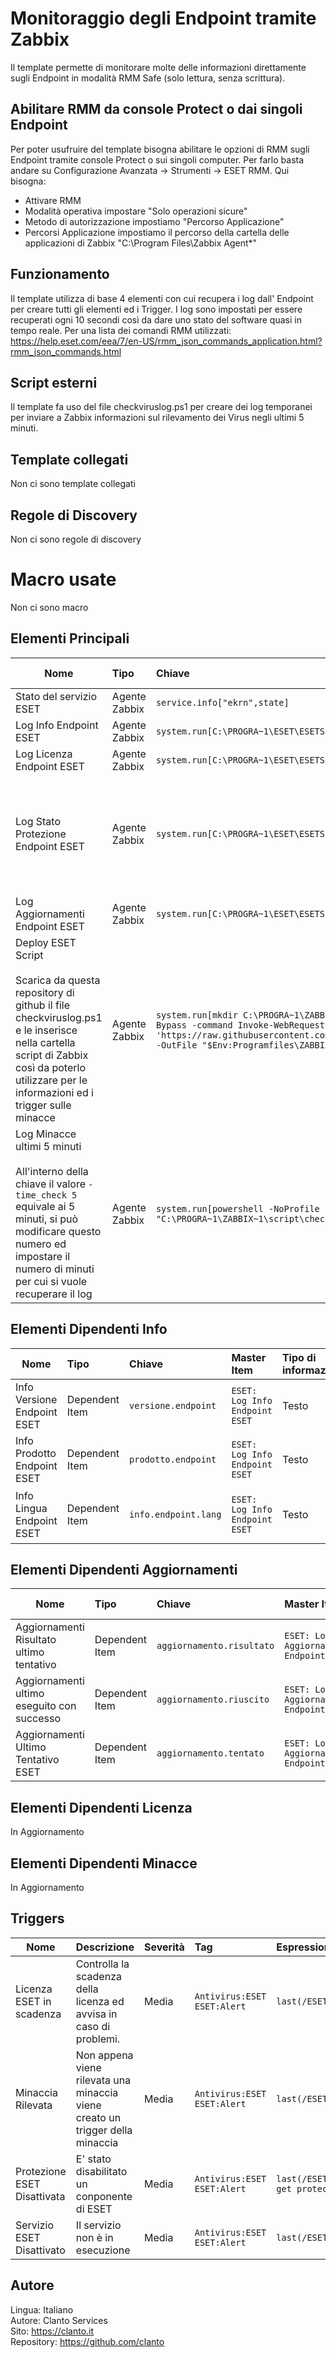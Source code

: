 # Monitoraggio degli Endpoint tramite Zabbix
Il template permette di monitorare molte delle informazioni direttamente sugli Endpoint in modalità RMM Safe (solo lettura, senza scrittura).

## Abilitare RMM da console Protect o dai singoli Endpoint
Per poter usufruire del template bisogna abilitare le opzioni di RMM sugli Endpoint tramite console Protect o sui singoli computer.
Per farlo basta andare su Configurazione Avanzata -> Strumenti -> ESET RMM.
Qui bisogna:
- Attivare RMM
- Modalità operativa impostare "Solo operazioni sicure"
- Metodo di autorizzazione impostiamo "Percorso Applicazione"
- Percorsi Applicazione impostiamo il percorso della cartella delle applicazioni di Zabbix "C:\Program Files\Zabbix Agent\*"

## Funzionamento
Il template utilizza di base 4 elementi con cui recupera i log dall' Endpoint per creare tutti gli elementi ed i Trigger.
I log sono impostati per essere recuperati ogni 10 secondi così da dare uno stato del software quasi in tempo reale.
Per una lista dei comandi RMM utilizzati:
https://help.eset.com/eea/7/en-US/rmm_json_commands_application.html?rmm_json_commands.html

## Script esterni
Il template fa uso del file checkviruslog.ps1 per creare dei log temporanei per inviare a Zabbix informazioni sul rilevamento dei Virus negli ultimi 5 minuti.

## Template collegati
Non ci sono template collegati

## Regole di Discovery
Non ci sono regole di discovery

# Macro usate
Non ci sono macro

## Elementi Principali
| Nome        | Tipo           | Chiave  | Tipo di informazione  | Intervallo| Tag | Preprocesso|
| ------------- |:-------------|:-------------|:-------------|:-----|:-----|:-----|
|Stato del servizio ESET|Agente Zabbix| ``` service.info["ekrn",state] ``` |Testo|10s|`Antivirus:ESET` `ESET:Componenti`|
|Log Info Endpoint ESET|Agente Zabbix|```system.run[C:\PROGRA~1\ESET\ESETSE~1\eRmm.exe get application-info]```|Testo|10s|`Antivirus:ESET` `ESET:Log`|
|Log Licenza Endpoint ESET|Agente Zabbix|```system.run[C:\PROGRA~1\ESET\ESETSE~1\eRmm.exe get license-info]```|Testo|10s|`Antivirus:ESET` `ESET:Log`|
|Log Stato Protezione Endpoint ESET|Agente Zabbix|```system.run[C:\PROGRA~1\ESET\ESETSE~1\eRmm.exe get protection-status]```|Testo|10s|`Antivirus:ESET` `ESET:Log`|```JSONPath -> $.result.description```<br><br>```Sostituisci: You are protected -> Protezione attiva```<br><br>```Sostituisci: Security alert -> Protezione Disattivata```|
|Log Aggiornamenti Endpoint ESET|Agente Zabbix|```system.run[C:\PROGRA~1\ESET\ESETSE~1\eRmm.exe get update-status]```|Testo|10s|`Antivirus:ESET` `ESET:Log`|
|Deploy ESET Script<br><br>Scarica da questa repository di github il file checkviruslog.ps1 e le inserisce nella cartella script di Zabbix così da poterlo utilizzare per le informazioni ed i trigger sulle minacce|Agente Zabbix|```system.run[mkdir C:\PROGRA~1\ZABBIX~1\script & powershell.exe -NoProfile -ExecutionPolicy Bypass -command Invoke-WebRequest -Uri 'https://raw.githubusercontent.com/clanto/ESET_Protect_Script/main/zabbix/checkviruslog.ps1' -OutFile "$Env:Programfiles\ZABBIX~1\script\checkviruslog.ps1",nowait]```|Testo|1d|`Antivirus:ESET` `ESET:Log`|
|Log Minacce ultimi 5 minuti<br><br>All'interno della chiave il valore ```-time_check 5``` equivale ai 5 minuti, si può modificare questo numero ed impostare il numero di minuti per cui si vuole recuperare il log|Agente Zabbix|```system.run[powershell -NoProfile -ExecutionPolicy bypass -File "C:\PROGRA~1\ZABBIX~1\script\checkviruslog.ps1" -time_check 5]```|Testo|10s|`Antivirus:ESET` `ESET:Log`|

## Elementi Dipendenti Info
| Nome        | Tipo           | Chiave  | Master Item  |Tipo di informazione | Tag | Preprocesso|
| ------------- |:-------------|:-------------|:-------------|:-----|:-----|:-----|
|Info Versione Endpoint ESET|Dependent Item| ```versione.endpoint``` |```ESET: Log Info Endpoint ESET```|Testo|`Antivirus:ESET` `ESET:Info`|```JSONPath -> $.result.version```|
|Info Prodotto Endpoint ESET|Dependent Item| ```prodotto.endpoint``` |```ESET: Log Info Endpoint ESET```|Testo|`Antivirus:ESET` `ESET:Info`|```JSONPath -> $.result.description```|
|Info Lingua Endpoint ESET|Dependent Item| ```info.endpoint.lang``` |```ESET: Log Info Endpoint ESET```|Testo|`Antivirus:ESET` `ESET:Info`|```JSONPath -> $.result.lang_id```<br><br>```Sostituisci: 1040 -> Italiano```|

## Elementi Dipendenti Aggiornamenti
| Nome        | Tipo           | Chiave  | Master Item  |Tipo di informazione | Tag | Preprocesso|
| ------------- |:-------------|:-------------|:-------------|:-----|:-----|:-----|
|Aggiornamenti Risultato ultimo tentativo|Dependent Item| ```aggiornamento.risultato``` |```ESET: Log Aggiornamenti Endpoint ESET```|Testo|`Antivirus:ESET` `ESET:Aggiornamenti`|```JSONPath -> $.result.last_update_result```|
|Aggiornamenti ultimo eseguito con successo|Dependent Item| ```aggiornamento.riuscito``` |```ESET: Log Aggiornamenti Endpoint ESET```|Testo|`Antivirus:ESET` `ESET:Aggiornamenti`|```JSONPath -> $.result.last_successful_update_time```|
|Aggiornamenti Ultimo Tentativo ESET|Dependent Item| ```aggiornamento.tentato``` |```ESET: Log Aggiornamenti Endpoint ESET```|Testo|`Antivirus:ESET` `ESET:Aggiornamenti`|```JSONPath -> $.result.last_update_time```|

## Elementi Dipendenti Licenza
In Aggiornamento

## Elementi Dipendenti Minacce
In Aggiornamento

## Triggers
| Nome        | Descrizione           | Severità  | Tag  | Espressione  |
| ------------- |:-------------|:-------------|:-------------|:-----|
| 	Licenza ESET in scadenza     | Controlla la scadenza della licenza ed avvisa in caso di problemi. | Media |`Antivirus:ESET` `ESET:Alert`|``` last(/ESET/ESET.licenza.stato)<>"ok" ```
| Minaccia Rilevata      | Non appena viene rilevata una minaccia viene creato un trigger della minaccia |   Media |`Antivirus:ESET` `ESET:Alert`|``` last(/ESET/ESET.Rilevamento)="Minaccia Rilevata" ```
| Protezione ESET Disattivata | E' stato disabilitato un conponente di ESET      |    Media |`Antivirus:ESET` `ESET:Alert`|``` last(/ESET/system.run[C:\PROGRA~1\ESET\ESETSE~1\eRmm.exe get protection-status],#10)<>"Protezione attiva" ```
| Servizio ESET Disattivato | Il servizio non è in esecuzione      |    Media |`Antivirus:ESET` `ESET:Alert`|``` last(/ESET/service.info["ekrn",state])<>0 ```

## Autore
Lingua: Italiano<br>
Autore: Clanto Services<br>
Sito: https://clanto.it<br>
Repository: https://github.com/clanto<br>
